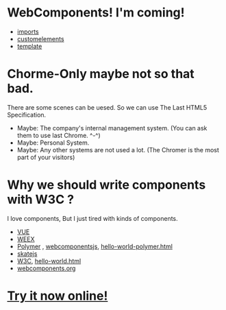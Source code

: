 # WebComponents! I'm coming!
* [imports](https://www.html5rocks.com/en/tutorials/webcomponents/imports/)
* [customelements](https://www.html5rocks.com/en/tutorials/webcomponents/customelements/)
* [template](https://www.html5rocks.com/en/tutorials/webcomponents/template/)


# Chorme-Only maybe not so that bad.
There are some scenes can be uesed. So we can use The Last HTML5 Specification.
* Maybe: The company's internal management system. (You can ask them to use last Chrome. ^-^)
* Maybe: Personal System.
* Maybe: Any other systems are not used a lot. (The Chromer is the most part of your visitors)

# Why we should write components with W3C ?

I love components, But I just tired with kinds of components.

* [VUE](http://vuejs.org/guide/single-file-components.html)
* [WEEX](http://alibaba.github.io/weex/doc/syntax/composed-component.html)
* [Polymer](https://github.com/Polymer/polymer) , [webcomponentsjs](https://github.com/webcomponents/webcomponentsjs), [hello-world-polymer.html](https://github.com/webcomponents/hello-world-polymer/blob/master/hello-world.html)
* [skatejs](https://github.com/skatejs/skatejs)
* [W3C](http://w3c.github.io/webcomponents/spec/custom/), [hello-world.html](https://github.com/webcomponents/hello-world-element/blob/master/hello-world.html)
* [webcomponents.org](http://webcomponents.org/)

# [Try it now online!](https://zhoukekestar.github.io/webcomponents/)

